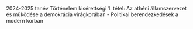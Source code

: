 2024-2025 tanév Történelem kisérettségi 1. tétel: Az athéni államszervezet és működése a demokrácia virágkorában - Politikai berendezkedések a modern korban
